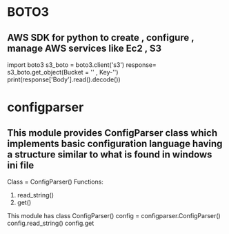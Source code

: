 # BOTO3
## AWS SDK for python to create , configure , manage AWS services like Ec2 , S3
  import boto3
  s3_boto = boto3.client('s3')
  response= s3_boto.get_object(Bucket = '<Bucketname>' , Key-'<Keyname>')
  print(response['Body'].read().decode())

  
# configparser
  ## This module provides ConfigParser class which implements basic configuration language having a structure similar to what is found in windows ini file
  Class = ConfigParser()
  Functions:
  1. read_string()
  2. get()
  
This module has class ConfigParser()
  config = configparser.ConfigParser()
  config.read_string()
  config.get
  

